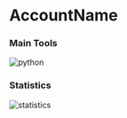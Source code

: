 # AccountName

### Main Tools

![python](https://i.namu.wiki/i/mxMv5lNX8m8lUwu7yTjN6eNZh8JVuI6a_chEyMRc4V9oECkhVIl7OiPiGIOllv14uDVNuwRPVco8abCPe5xOiQ.svg)

### Statistics

![statistics](http://mazassumnida.wtf/api/generate_badge?boj=dubuji12)
